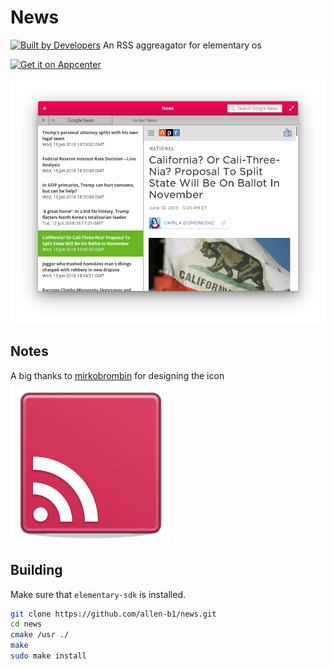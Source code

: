# News
[![Built by Developers](https://forthebadge.com/images/badges/built-by-developers.svg)](https://forthebadge.com)
An RSS aggreagator for elementary os

[![Get it on Appcenter](https://appcenter.elementary.io/badge.svg)](https://appcenter.elementary.io/com.github.allen-b1.news)


![Screenshot](screenshot.png)

## Notes
A big thanks to [mirkobrombin](https://github.com/mirkobrombin) for designing the icon  
![this one](data/com.github.allen-b1.news.svg)

## Building
Make sure that `elementary-sdk` is installed.

```bash
git clone https://github.com/allen-b1/news.git
cd news
cmake /usr ./
make
sudo make install
```
